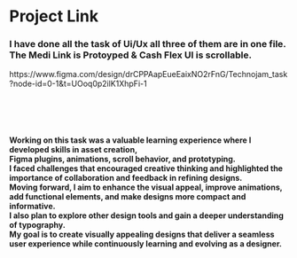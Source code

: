 <div><h1> Project Link </h1></div>
<h3>I have done all the task of Ui/Ux all three of them are in one file.<br> 
The Medi Link is Protoyped & Cash Flex UI is scrollable.</h3>
<div><p>https://www.figma.com/design/drCPPAapEueEaixNO2rFnG/Technojam_task?node-id=0-1&t=UOoq0p2ilK1XhpFi-1</p>
<div>
<br><br><br>
<div><h4><p>
Working on this task was a valuable learning experience where I developed skills in asset creation,<br>
Figma plugins, animations, scroll behavior, and prototyping.<br>
I faced challenges that encouraged creative thinking and highlighted the importance of collaboration and feedback in refining designs.<br>
Moving forward, I aim to enhance the visual appeal, improve animations, add functional elements, and make designs more compact and informative.<br>
I also plan to explore other design tools and gain a deeper understanding of typography.<br>
My goal is to create visually appealing designs that deliver a seamless user experience while continuously learning and evolving as a designer.
</p></h4></div>
